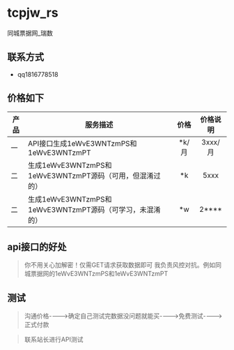 # tcpjw_rs
同城票据网_瑞数

## 联系方式
- qq1816778518

## 价格如下

| 产品 | 服务描述                      | 价格           | 价格说明           |
| -----| ------------------------- |:-------------:|:-------------:| 
| 一 | API接口生成1eWvE3WNTzmPS和1eWvE3WNTzmPT | *k/月 | 3xxx/月|
| 二 | 生成1eWvE3WNTzmPS和1eWvE3WNTzmPT源码（可用，但混淆过的）  | *k | 5xxx|
| 二 | 生成1eWvE3WNTzmPS和1eWvE3WNTzmPT源码（可学习，未混淆的）  | *w | 2****|

## api接口的好处
> 你不用关心加解密！仅需GET请求获取数据即可
> 我负责风控对抗。例如同城票据网的1eWvE3WNTzmPS和1eWvE3WNTzmPT

## 测试
>沟通价格---->确定自己测试完数据没问题就能买---->免费测试---->正式付款

>联系站长进行API测试
